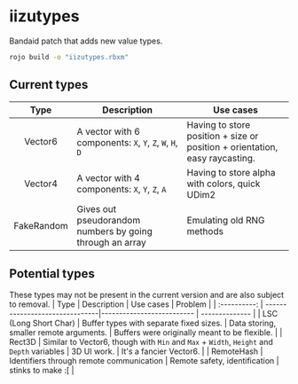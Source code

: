 # iizutypes
Bandaid patch that adds new value types.

```bash
rojo build -o "iizutypes.rbxm"
```

## Current types
| Type         | Description                    | Use cases                 |
| :----------: | -------------------------------|-------------------------- |
| Vector6      | A vector with 6 components: `X`, `Y`, `Z`, `W`, `H`, `D`  | Having to store position + size or position + orientation, easy raycasting. |
| Vector4      | A vector with 4 components: `X`, `Y`, `Z`, `A` | Having to store alpha with colors, quick UDim2 |
| FakeRandom   | Gives out pseudorandom numbers by going through an array | Emulating old RNG methods |

## Potential types
These types may not be present in the current version and are also subject to removal.
| Type         | Description                    | Use cases                 | Problem        |
| :----------: | -------------------------------|-------------------------- | -------------- |
| LSC (Long Short Char) | Buffer types with separate fixed sizes.  | Data storing, smaller remote arguments. | Buffers were originally meant to be flexible. |
| Rect3D       | Similar to Vector6, though with `Min` and `Max` + `Width`, `Height`  and `Depth` variables | 3D UI work. | It's a fancier Vector6. |
| RemoteHash   | Identifiers through remote communication | Remote safety, identification | stinks to make :\[ |

